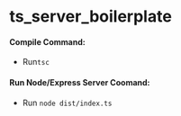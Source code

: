 # ts_server_boilerplate

#### Compile Command:

-   Run`tsc`

#### Run Node/Express Server Coomand:

-   Run `node dist/index.ts`
